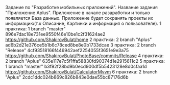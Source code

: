 Задание по "Разработке мобильных приложений".
Название задания "Приложение Aplus".
Приложение в начале разаработки и только появляется База данных.
Приложение будет сохранять проекты их информацию(т.к Описание, Картинки и информация о пользователе).
1 практика: 1 branch "master" 896e7dac18e731ee9550f46e10be1c2f31624ae2 https://github.com/ShakirovBulat/home
2 практика: 2 branch "Aplus" ad6b2d21e376ce5b1b6c78ced8be8e0b1733dcae
3 практика: 2 branch "Release" 4cf93518166f446942aef2254055f3651e9e3a75 https://github.com/ShakirovBulat/PhotoBase/commits/Release
4 практика: 2 branch "Aplus" 635e117e7c5f1ffa58830fd90374d1e2915611c2
5 практика: 1 branch "master" b3f92f28bd9b0ecd900df5b5423128e8d0cfaa1d  https://github.com/ShakirovBulat/CalculatorMvvm
6 практика: 2 branch "Aplus" 2cdc1ddc024b869c826b843e0dae55bc87176d6b
